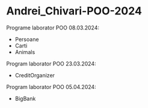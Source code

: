 # Andrei_Chivari-POO-2024
Programe laborator POO 08.03.2024:
* Persoane
* Carti
* Animals

Program laborator POO 23.03.2024:
* CreditOrganizer

Program laborator POO 05.04.2024:
* BigBank
